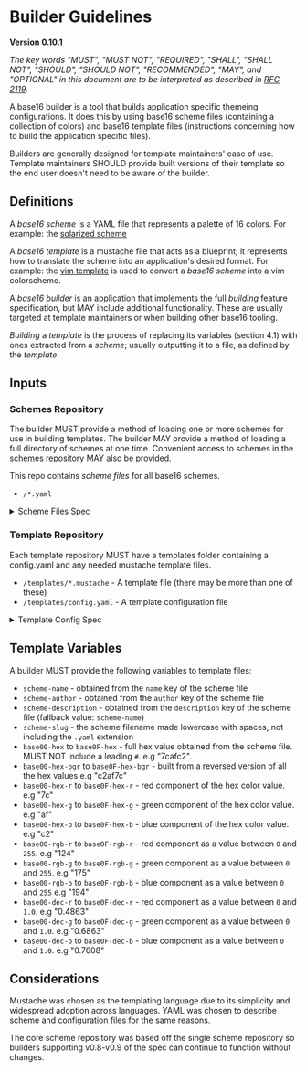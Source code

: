 # Builder Guidelines
**Version 0.10.1**

*The key words "MUST", "MUST NOT", "REQUIRED", "SHALL", "SHALL NOT", "SHOULD",
"SHOULD NOT", "RECOMMENDED",  "MAY", and "OPTIONAL" in this document are to be
interpreted as described in [RFC 2119](https://datatracker.ietf.org/doc/html/rfc2119).*

A base16 builder is a tool that builds application specific themeing configurations. It does this by using base16 scheme files (containing a collection of colors) and base16 template files (instructions concerning how to build the application specific files).

Builders are generally designed for template maintainers' ease of use. Template maintainers SHOULD provide built versions of their template so the end user doesn't need to be aware of the builder.

## Definitions

A _base16 scheme_ is a YAML file that represents a palette of 16 colors. For
example: the [solarized
scheme](https://github.com/base16-project/base16-schemes/blob/main/solarized-dark.yaml)

A _base16 template_ is a mustache file that acts as a blueprint; it represents
how to translate the scheme into an application's desired format. For example: the [vim
template](https://github.com/base16-project/base16-vim/blob/main/templates/default.mustache)
is used to convert a _base16 scheme_ into a vim colorscheme.

A _base16 builder_ is an application that implements the full _building_
feature specification, but MAY include additional functionality. These are
usually targeted at template maintainers or when building other base16 tooling.

_Building_ a _template_ is the process of replacing its variables (section 4.1)
with ones extracted from a _scheme_; usually outputting it to a file, as
defined by the _template_.

## Inputs

### Schemes Repository

The builder MUST provide a method of loading one or more schemes for use in building templates. The builder MAY provide a method of loading a full directory of schemes at one time. Convenient access to schemes in the [schemes repository](https://github.com/base16-project/base16-schemes) MAY also be provided.

This repo contains _scheme files_ for all base16 schemes.

- `/*.yaml`

<details>
  <summary>Scheme Files Spec</summary>

Scheme files have the following structure:

    scheme: "Scheme Name"
    author: "Scheme Author"
    description: "a short description of the scheme"
    base00: "000000"
    base01: "111111"
    base02: "222222"
    base03: "333333"
    base04: "444444"
    base05: "555555"
    base06: "666666"
    base07: "777777"
    base08: "888888"
    base09: "999999"
    base0A: "aaaaaa"
    base0B: "bbbbbb"
    base0C: "cccccc"
    base0D: "dddddd"
    base0E: "eeeeee"
    base0F: "ffffff"

- Hexadecimal color values may optionally be preceded by a "#".
- Hexadecimal color values are case insensitive.

</details>

### Template Repository

Each template repository MUST have a templates folder containing a config.yaml and any needed mustache template files.

- `/templates/*.mustache` - A template file (there may be more than one of these)
- `/templates/config.yaml` - A template configuration file

<details>
  <summary>Template Config Spec</summary>

These files have the following structure:

    default:
        extension: .file-extension
        output: output-directory-name

    additional:
        extension: .file-extension
        output: output-directory-name

This example specifies that a Builder is to parse two template files: `templates/default.mustache` and `templates/additional.mustache`. `extension` defines the extension of the file that will be produced by a Builder, e.g. `base16-default-dark.file-extension`, and `output` defines the output directory that will be created within the template repository's root directory where the processed templates will be created, e.g. `output-directory-name/base16-default-dark.file-extension`.

</details>

## Template Variables

A builder MUST provide the following variables to template files:

- `scheme-name` - obtained from the `name` key of the scheme file
- `scheme-author` - obtained from the `author` key of the scheme file
- `scheme-description` - obtained from the `description` key of the scheme file (fallback value: `scheme-name`)
- `scheme-slug` - the scheme filename made lowercase with spaces, not including the `.yaml` extension
- `base00-hex` to `base0F-hex` - full hex value obtained from the scheme file. MUST NOT include a leading `#`. e.g "7cafc2".
- `base00-hex-bgr` to `base0F-hex-bgr` - built from a reversed version of all the hex values e.g "c2af7c"
- `base00-hex-r` to `base0F-hex-r` - red component of the hex color value. e.g "7c"
- `base00-hex-g` to `base0F-hex-g` - green component of the hex color value. e.g "af"
- `base00-hex-b` to `base0F-hex-b` - blue component of the hex color value. e.g "c2"
- `base00-rgb-r` to `base0F-rgb-r` - red component as a value between `0` and `255`. e.g "124"
- `base00-rgb-g` to `base0F-rgb-g` - green component as a value between `0` and `255`. e.g "175"
- `base00-rgb-b` to `base0F-rgb-b` - blue component as a value between `0` and `255` e.g "194"
- `base00-dec-r` to `base0F-dec-r` - red component as a value between `0` and `1.0`. e.g "0.4863"
- `base00-dec-g` to `base0F-dec-g` - green component as a value between `0` and `1.0`. e.g "0.6863"
- `base00-dec-b` to `base0F-dec-b` - blue component as a value between `0` and `1.0`. e.g "0.7608"

## Considerations

Mustache was chosen as the templating language due to its simplicity and widespread adoption across languages. YAML was chosen to describe scheme and configuration files for the same reasons.

The core scheme repository was based off the single scheme repository so builders supporting v0.8-v0.9 of the spec can continue to function without changes.
